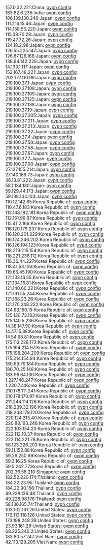 157.0.32.221:China: [ovpn config](vpn/157_0_32_221.ovpn)  
183.82.6.235:India: [ovpn config](vpn/183_82_6_235.ovpn)  
106.139.130.246:Japan: [ovpn config](vpn/106_139_130_246.ovpn)  
111.216.15.46:Japan: [ovpn config](vpn/111_216_15_46.ovpn)  
114.158.53.220:Japan: [ovpn config](vpn/114_158_53_220.ovpn)  
115.38.70.28:Japan: [ovpn config](vpn/115_38_70_28.ovpn)  
119.47.72.26:Japan: [ovpn config](vpn/119_47_72_26.ovpn)  
124.18.2.98:Japan: [ovpn config](vpn/124_18_2_98.ovpn)  
126.55.225.147:Japan: [ovpn config](vpn/126_55_225_147.ovpn)  
126.87.126.166:Japan: [ovpn config](vpn/126_87_126_166.ovpn)  
138.64.142.228:Japan: [ovpn config](vpn/138_64_142_228.ovpn)  
14.133.1.117:Japan: [ovpn config](vpn/14_133_1_117.ovpn)  
153.167.48.221:Japan: [ovpn config](vpn/153_167_48_221.ovpn)  
202.177.110.99:Japan: [ovpn config](vpn/202_177_110_99.ovpn)  
219.100.37.1:Japan: [ovpn config](vpn/219_100_37_1.ovpn)  
219.100.37.108:Japan: [ovpn config](vpn/219_100_37_108.ovpn)  
219.100.37.109:Japan: [ovpn config](vpn/219_100_37_109.ovpn)  
219.100.37.125:Japan: [ovpn config](vpn/219_100_37_125.ovpn)  
219.100.37.138:Japan: [ovpn config](vpn/219_100_37_138.ovpn)  
219.100.37.19:Japan: [ovpn config](vpn/219_100_37_19.ovpn)  
219.100.37.205:Japan: [ovpn config](vpn/219_100_37_205.ovpn)  
219.100.37.211:Japan: [ovpn config](vpn/219_100_37_211.ovpn)  
219.100.37.213:Japan: [ovpn config](vpn/219_100_37_213.ovpn)  
219.100.37.22:Japan: [ovpn config](vpn/219_100_37_22.ovpn)  
219.100.37.4:Japan: [ovpn config](vpn/219_100_37_4.ovpn)  
219.100.37.50:Japan: [ovpn config](vpn/219_100_37_50.ovpn)  
219.100.37.58:Japan: [ovpn config](vpn/219_100_37_58.ovpn)  
219.100.37.67:Japan: [ovpn config](vpn/219_100_37_67.ovpn)  
219.100.37.7:Japan: [ovpn config](vpn/219_100_37_7.ovpn)  
219.100.37.90:Japan: [ovpn config](vpn/219_100_37_90.ovpn)  
27.127.155.214:Japan: [ovpn config](vpn/27_127_155_214.ovpn)  
27.140.189.73:Japan: [ovpn config](vpn/27_140_189_73.ovpn)  
36.13.81.222:Japan: [ovpn config](vpn/36_13_81_222.ovpn)  
58.1.134.180:Japan: [ovpn config](vpn/58_1_134_180.ovpn)  
59.129.44.173:Japan: [ovpn config](vpn/59_129_44_173.ovpn)  
59.138.144.103:Japan: [ovpn config](vpn/59_138_144_103.ovpn)  
110.12.142.65:Korea Republic of: [ovpn config](vpn/110_12_142_65.ovpn)  
110.47.6.183:Korea Republic of: [ovpn config](vpn/110_47_6_183.ovpn)  
112.148.182.181:Korea Republic of: [ovpn config](vpn/112_148_182_181.ovpn)  
112.151.99.87:Korea Republic of: [ovpn config](vpn/112_151_99_87.ovpn)  
115.41.2.166:Korea Republic of: [ovpn config](vpn/115_41_2_166.ovpn)  
116.120.179.237:Korea Republic of: [ovpn config](vpn/116_120_179_237.ovpn)  
116.120.201.229:Korea Republic of: [ovpn config](vpn/116_120_201_229.ovpn)  
116.124.246.202:Korea Republic of: [ovpn config](vpn/116_124_246_202.ovpn)  
116.126.194.123:Korea Republic of: [ovpn config](vpn/116_126_194_123.ovpn)  
118.219.215.154:Korea Republic of: [ovpn config](vpn/118_219_215_154.ovpn)  
118.221.238.112:Korea Republic of: [ovpn config](vpn/118_221_238_112.ovpn)  
118.36.44.227:Korea Republic of: [ovpn config](vpn/118_36_44_227.ovpn)  
118.41.53.106:Korea Republic of: [ovpn config](vpn/118_41_53_106.ovpn)  
119.65.45.190:Korea Republic of: [ovpn config](vpn/119_65_45_190.ovpn)  
121.133.16.55:Korea Republic of: [ovpn config](vpn/121_133_16_55.ovpn)  
121.134.16.81:Korea Republic of: [ovpn config](vpn/121_134_16_81.ovpn)  
121.140.60.221:Korea Republic of: [ovpn config](vpn/121_140_60_221.ovpn)  
121.161.55.244:Korea Republic of: [ovpn config](vpn/121_161_55_244.ovpn)  
121.168.23.26:Korea Republic of: [ovpn config](vpn/121_168_23_26.ovpn)  
121.170.248.222:Korea Republic of: [ovpn config](vpn/121_170_248_222.ovpn)  
124.63.150.15:Korea Republic of: [ovpn config](vpn/124_63_150_15.ovpn)  
125.130.73.103:Korea Republic of: [ovpn config](vpn/125_130_73_103.ovpn)  
125.140.5.236:Korea Republic of: [ovpn config](vpn/125_140_5_236.ovpn)  
14.38.147.90:Korea Republic of: [ovpn config](vpn/14_38_147_90.ovpn)  
14.47.15.88:Korea Republic of: [ovpn config](vpn/14_47_15_88.ovpn)  
14.54.68.81:Korea Republic of: [ovpn config](vpn/14_54_68_81.ovpn)  
175.113.228.172:Korea Republic of: [ovpn config](vpn/175_113_228_172.ovpn)  
175.194.214.97:Korea Republic of: [ovpn config](vpn/175_194_214_97.ovpn)  
175.198.204.209:Korea Republic of: [ovpn config](vpn/175_198_204_209.ovpn)  
175.214.154.94:Korea Republic of: [ovpn config](vpn/175_214_154_94.ovpn)  
180.69.79.184:Korea Republic of: [ovpn config](vpn/180_69_79_184.ovpn)  
180.70.25.148:Korea Republic of: [ovpn config](vpn/180_70_25_148.ovpn)  
183.96.64.130:Korea Republic of: [ovpn config](vpn/183_96_64_130.ovpn)  
1.227.146.247:Korea Republic of: [ovpn config](vpn/1_227_146_247.ovpn)  
1.230.7.4:Korea Republic of: [ovpn config](vpn/1_230_7_4.ovpn)  
210.178.111.241:Korea Republic of: [ovpn config](vpn/210_178_111_241.ovpn)  
210.178.170.97:Korea Republic of: [ovpn config](vpn/210_178_170_97.ovpn)  
211.244.114.126:Korea Republic of: [ovpn config](vpn/211_244_114_126.ovpn)  
218.239.32.196:Korea Republic of: [ovpn config](vpn/218_239_32_196.ovpn)  
219.248.179.120:Korea Republic of: [ovpn config](vpn/219_248_179_120.ovpn)  
220.124.213.40:Korea Republic of: [ovpn config](vpn/220_124_213_40.ovpn)  
220.88.193.248:Korea Republic of: [ovpn config](vpn/220_88_193_248.ovpn)  
222.103.154.20:Korea Republic of: [ovpn config](vpn/222_103_154_20.ovpn)  
222.112.10.37:Korea Republic of: [ovpn config](vpn/222_112_10_37.ovpn)  
222.114.221.78:Korea Republic of: [ovpn config](vpn/222_114_221_78.ovpn)  
58.123.226.203:Korea Republic of: [ovpn config](vpn/58_123_226_203.ovpn)  
59.11.152.88:Korea Republic of: [ovpn config](vpn/59_11_152_88.ovpn)  
59.26.250.69:Korea Republic of: [ovpn config](vpn/59_26_250_69.ovpn)  
59.3.16.25:Korea Republic of: [ovpn config](vpn/59_3_16_25.ovpn)  
59.5.242.77:Korea Republic of: [ovpn config](vpn/59_5_242_77.ovpn)  
202.36.58.210:Singapore: [ovpn config](vpn/202_36_58_210.ovpn)  
182.52.220.174:Thailand: [ovpn config](vpn/182_52_220_174.ovpn)  
184.22.23.95:Thailand: [ovpn config](vpn/184_22_23_95.ovpn)  
184.22.90.156:Thailand: [ovpn config](vpn/184_22_90_156.ovpn)  
49.228.136.48:Thailand: [ovpn config](vpn/49_228_136_48.ovpn)  
49.228.98.178:Thailand: [ovpn config](vpn/49_228_98_178.ovpn)  
58.136.165.74:Thailand: [ovpn config](vpn/58_136_165_74.ovpn)  
103.102.161.29:United States: [ovpn config](vpn/103_102_161_29.ovpn)  
172.113.118.126:United States: [ovpn config](vpn/172_113_118_126.ovpn)  
173.198.248.39:United States: [ovpn config](vpn/173_198_248_39.ovpn)  
23.93.161.29:United States: [ovpn config](vpn/23_93_161_29.ovpn)  
68.225.240.2:United States: [ovpn config](vpn/68_225_240_2.ovpn)  
183.80.57.247:Viet Nam: [ovpn config](vpn/183_80_57_247.ovpn)  
42.113.129.205:Viet Nam: [ovpn config](vpn/42_113_129_205.ovpn)  
